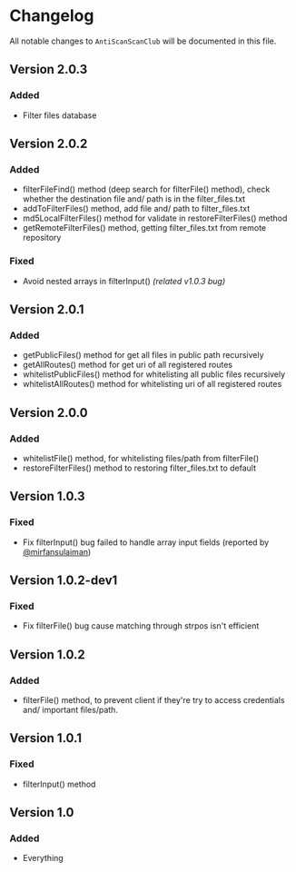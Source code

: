 # Changelog

All notable changes to `AntiScanScanClub` will be documented in this file.

## Version 2.0.3

### Added

-   Filter files database

## Version 2.0.2

### Added

-   filterFileFind() method (deep search for filterFile() method), check whether the destination file and/ path is in the filter_files.txt
-   addToFilterFiles() method, add file and/ path to filter_files.txt
-   md5LocalFilterFiles() method for validate in restoreFilterFiles() method
-   getRemoteFilterFiles() method, getting filter_files.txt from remote repository

### Fixed

-   Avoid nested arrays in filterInput() _(related v1.0.3 bug)_

## Version 2.0.1

### Added

-   getPublicFiles() method for get all files in public path recursively
-   getAllRoutes() method for get uri of all registered routes
-   whitelistPublicFiles() method for whitelisting all public files recursively
-   whitelistAllRoutes() method for whitelisting uri of all registered routes

## Version 2.0.0

### Added

-   whitelistFile() method, for whitelisting files/path from filterFile()
-   restoreFilterFiles() method to restoring filter_files.txt to default

## Version 1.0.3

### Fixed

-   Fix filterInput() bug failed to handle array input fields (reported by [@mirfansulaiman](https://github.com/mirfansulaiman))

## Version 1.0.2-dev1

### Fixed

-   Fix filterFile() bug cause matching through strpos isn't efficient

## Version 1.0.2

### Added

-   filterFile() method, to prevent client if they're try to access credentials and/ important files/path.

## Version 1.0.1

### Fixed

-   filterInput() method

## Version 1.0

### Added

-   Everything
